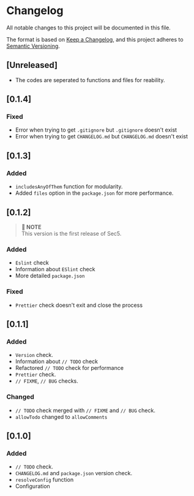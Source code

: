 # Changelog

All notable changes to this project will be documented in this file.

The format is based on [Keep a Changelog](https://keepachangelog.com/en/1.0.0/),
and this project adheres to [Semantic Versioning](https://semver.org/spec/v2.0.0.html).

## [Unreleased]

- The codes are seperated to functions and files for reability.

## [0.1.4]

### Fixed

- Error when trying to get `.gitignore` but `.gitignore` doesn't exist
- Error when trying to get `CHANGELOG.md` but `CHANGELOG.md` doesn't exist

## [0.1.3]

### Added

- `includesAnyOfThem` function for modularity.
- Added `files` option in the `package.json` for more performance.

## [0.1.2]

> **🎉 NOTE** <br />
> This version is the first release of Sec5.

### Added

- `Eslint` check
- Information about `ESlint` check
- More detailed `package.json`

### Fixed

- `Prettier` check doesn't exit and close the process

## [0.1.1]

### Added

- `Version` check.
- Information about `// TODO` check
- Refactored `// TODO` check for performance
- `Prettier` check.
- `// FIXME`, `// BUG` checks.

### Changed

- `// TODO` check merged with `// FIXME` and `// BUG` check.
- `allowTodo` changed to `allowComments`

## [0.1.0]

### Added

- `// TODO` check.
- `CHANGELOG.md` and `package.json` version check.
- `resolveConfig` function
- Configuration
